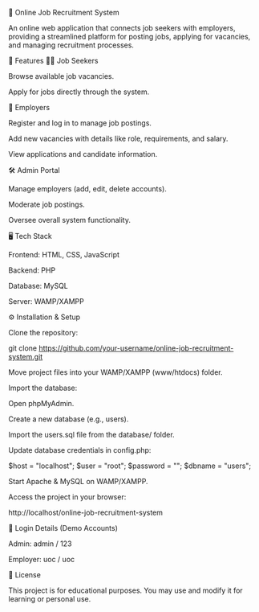 🏢 Online Job Recruitment System

An online web application that connects job seekers with employers, providing a streamlined platform for posting jobs, applying for vacancies, and managing recruitment processes.

🚀 Features
👨‍💼 Job Seekers

Browse available job vacancies.

Apply for jobs directly through the system.

🏢 Employers

Register and log in to manage job postings.

Add new vacancies with details like role, requirements, and salary.

View applications and candidate information.

🛠️ Admin Portal

Manage employers (add, edit, delete accounts).

Moderate job postings.

Oversee overall system functionality.

🖥️ Tech Stack

Frontend: HTML, CSS, JavaScript

Backend: PHP

Database: MySQL

Server: WAMP/XAMPP


⚙️ Installation & Setup

Clone the repository:

git clone https://github.com/your-username/online-job-recruitment-system.git


Move project files into your WAMP/XAMPP (www/htdocs) folder.

Import the database:

Open phpMyAdmin.

Create a new database (e.g., users).

Import the users.sql file from the database/ folder.

Update database credentials in config.php:

$host = "localhost";
$user = "root";
$password = "";
$dbname = "users";


Start Apache & MySQL on WAMP/XAMPP.

Access the project in your browser:

http://localhost/online-job-recruitment-system

🔐 Login Details (Demo Accounts)

Admin: admin / 123

Employer: uoc / uoc


📄 License

This project is for educational purposes. You may use and modify it for learning or personal use.
